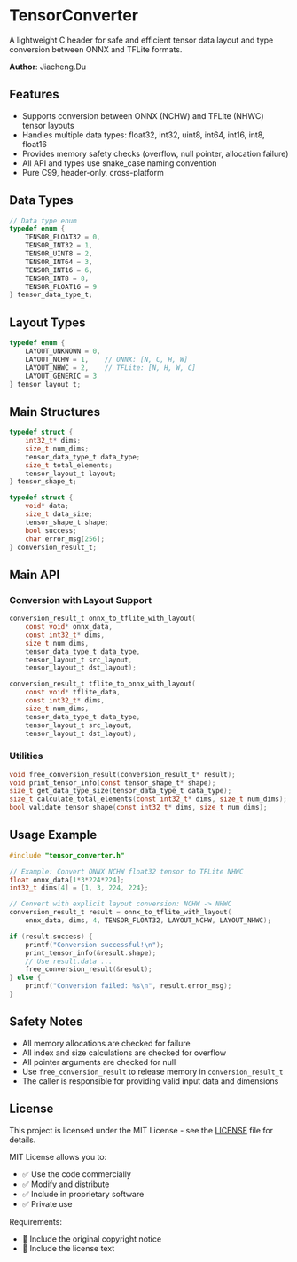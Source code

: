 # TensorConverter

A lightweight C header for safe and efficient tensor data layout and type conversion between ONNX and TFLite formats.

**Author**: Jiacheng.Du

## Features
- Supports conversion between ONNX (NCHW) and TFLite (NHWC) tensor layouts
- Handles multiple data types: float32, int32, uint8, int64, int16, int8, float16
- Provides memory safety checks (overflow, null pointer, allocation failure)
- All API and types use snake_case naming convention
- Pure C99, header-only, cross-platform

## Data Types
```c
// Data type enum
typedef enum {
    TENSOR_FLOAT32 = 0,
    TENSOR_INT32 = 1,
    TENSOR_UINT8 = 2,
    TENSOR_INT64 = 3,
    TENSOR_INT16 = 6,
    TENSOR_INT8 = 8,
    TENSOR_FLOAT16 = 9
} tensor_data_type_t;
```

## Layout Types
```c
typedef enum {
    LAYOUT_UNKNOWN = 0,
    LAYOUT_NCHW = 1,    // ONNX: [N, C, H, W]
    LAYOUT_NHWC = 2,    // TFLite: [N, H, W, C]
    LAYOUT_GENERIC = 3
} tensor_layout_t;
```

## Main Structures
```c
typedef struct {
    int32_t* dims;
    size_t num_dims;
    tensor_data_type_t data_type;
    size_t total_elements;
    tensor_layout_t layout;
} tensor_shape_t;

typedef struct {
    void* data;
    size_t data_size;
    tensor_shape_t shape;
    bool success;
    char error_msg[256];
} conversion_result_t;
```

## Main API

### Conversion with Layout Support
```c
conversion_result_t onnx_to_tflite_with_layout(
    const void* onnx_data,
    const int32_t* dims,
    size_t num_dims,
    tensor_data_type_t data_type,
    tensor_layout_t src_layout,
    tensor_layout_t dst_layout);

conversion_result_t tflite_to_onnx_with_layout(
    const void* tflite_data,
    const int32_t* dims,
    size_t num_dims,
    tensor_data_type_t data_type,
    tensor_layout_t src_layout,
    tensor_layout_t dst_layout);
```

### Utilities
```c
void free_conversion_result(conversion_result_t* result);
void print_tensor_info(const tensor_shape_t* shape);
size_t get_data_type_size(tensor_data_type_t data_type);
size_t calculate_total_elements(const int32_t* dims, size_t num_dims);
bool validate_tensor_shape(const int32_t* dims, size_t num_dims);
```

## Usage Example
```c
#include "tensor_converter.h"

// Example: Convert ONNX NCHW float32 tensor to TFLite NHWC
float onnx_data[1*3*224*224];
int32_t dims[4] = {1, 3, 224, 224};

// Convert with explicit layout conversion: NCHW -> NHWC
conversion_result_t result = onnx_to_tflite_with_layout(
    onnx_data, dims, 4, TENSOR_FLOAT32, LAYOUT_NCHW, LAYOUT_NHWC);

if (result.success) {
    printf("Conversion successful!\n");
    print_tensor_info(&result.shape);
    // Use result.data ...
    free_conversion_result(&result);
} else {
    printf("Conversion failed: %s\n", result.error_msg);
}
```

## Safety Notes
- All memory allocations are checked for failure
- All index and size calculations are checked for overflow
- All pointer arguments are checked for null
- Use `free_conversion_result` to release memory in `conversion_result_t`
- The caller is responsible for providing valid input data and dimensions


## License

This project is licensed under the MIT License - see the [LICENSE](LICENSE) file for details.

MIT License allows you to:
- ✅ Use the code commercially
- ✅ Modify and distribute
- ✅ Include in proprietary software
- ✅ Private use

Requirements:
- 📄 Include the original copyright notice
- 📄 Include the license text 